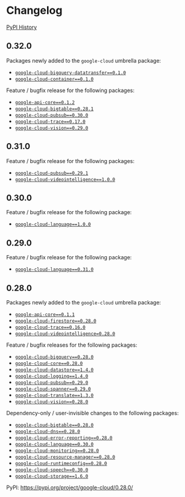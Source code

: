 # Changelog

[PyPI History][1]

[1]: https://pypi.org/project/google-cloud/#history

## 0.32.0

Packages newly added to the `google-cloud` umbrella package:

- [`google-cloud-bigquery-datatransfer==0.1.0`](https://pypi.org/project/google-cloud-bigquery-datatransfer/0.1.0/)
- [`google-cloud-container==0.1.0`](https://pypi.org/project/google-cloud-container/0.1.0/)

Feature / bugfix release for the following packages:

- [`google-api-core==0.1.2`](https://pypi.org/project/google-api-core/0.1.2/)
- [`google-cloud-bigtable==0.28.1`](https://pypi.org/project/google-cloud-bigtable/0.28.1/)
- [`google-cloud-pubsub==0.30.0`](https://pypi.org/project/google-cloud-pubsub/0.30.0/)
- [`google-cloud-trace==0.17.0`](https://pypi.org/project/google-cloud-trace/0.17.0/)
- [`google-cloud-vision==0.29.0`](https://pypi.org/project/google-cloud-vision/0.29.0/)

## 0.31.0

Feature / bugfix release for the following packages:

  *  [`google-cloud-pubsub==0.29.1`](https://pypi.org/project/google-cloud-pubsub/0.29.1/)
  *  [`google-cloud-videointelligence==1.0.0`](https://pypi.org/project/google-cloud-videointelligence/1.0.0/)

## 0.30.0

Feature / bugfix release for the following package:

  *  [`google-cloud-language==1.0.0`](https://pypi.org/project/google-cloud-language/1.0.0/)

## 0.29.0

Feature / bugfix release for the following package:

- [`google-cloud-language==0.31.0`](https://pypi.org/project/google-cloud-language/0.31.0/)

## 0.28.0

Packages newly added to the `google-cloud` umbrella package:

- [`google-api-core==0.1.1`](https://pypi.org/project/google-api-core/0.1.1/)
- [`google-cloud-firestore==0.28.0`](https://pypi.org/project/google-cloud-firestore/0.28.0/)
- [`google-cloud-trace==0.16.0`](https://pypi.org/project/google-cloud-trace/0.16.0/)
- [`google-cloud-videointelligence=0.28.0`](https://pypi.org/project/google-cloud-videointelligence/0.28.0/)

Feature / bugfix releases for the following packages:

- [`google-cloud-bigquery==0.28.0`](https://pypi.org/project/google-cloud-bigquery/0.28.0/)
- [`google-cloud-core==0.28.0`](https://pypi.org/project/google-cloud-core/0.28.0/)
- [`google-cloud-datastore==1.4.0`](https://pypi.org/project/google-cloud-datastore/1.4.0/)
- [`google-cloud-logging==1.4.0`](https://pypi.org/project/google-cloud-logging/1.4.0/)
- [`google-cloud-pubsub==0.29.0`](https://pypi.org/project/google-cloud-pubsub/0.29.0/)
- [`google-cloud-spanner==0.29.0`](https://pypi.org/project/google-cloud-spanner/0.29.0/)
- [`google-cloud-translate==1.3.0`](https://pypi.org/project/google-cloud-translate/1.3.0/)
- [`google-cloud-vision==0.28.0`](https://pypi.org/project/google-cloud-vision/0.28.0/)

Dependency-only / user-invisible changes to the following packages:

- [`google-cloud-bigtable==0.28.0`](https://pypi.org/project/google-cloud-bigtable/0.28.0/)
- [`google-cloud-dns==0.28.0`](https://pypi.org/project/google-cloud-dns/0.28.0/)
- [`google-cloud-error-reporting==0.28.0`](https://pypi.org/project/google-cloud-error-reporting/0.28.0/)
- [`google-cloud-language==0.30.0`](https://pypi.org/project/google-cloud-language/0.30.0/)
- [`google-cloud-monitoring==0.28.0`](https://pypi.org/project/google-cloud-monitoring/0.28.0/)
- [`google-cloud-resource-manager==0.28.0`](https://pypi.org/project/google-cloud-resource-manager/0.28.0/)
- [`google-cloud-runtimeconfig==0.28.0`](https://pypi.org/project/google-cloud-runtimeconfig/0.28.0/)
- [`google-cloud-speech==0.30.0`](https://pypi.org/project/google-cloud-speech/0.30.0/)
- [`google-cloud-storage==1.6.0`](https://pypi.org/project/google-cloud-storage/1.6.0/)

PyPI: https://pypi.org/project/google-cloud/0.28.0/
